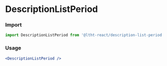 
# DescriptionListPeriod

<!-- STORY -->

### Import

```js
import DescriptionListPeriod from '@ltht-react/description-list-period'
```

### Usage

```jsx
<DescriptionListPeriod />
```
  